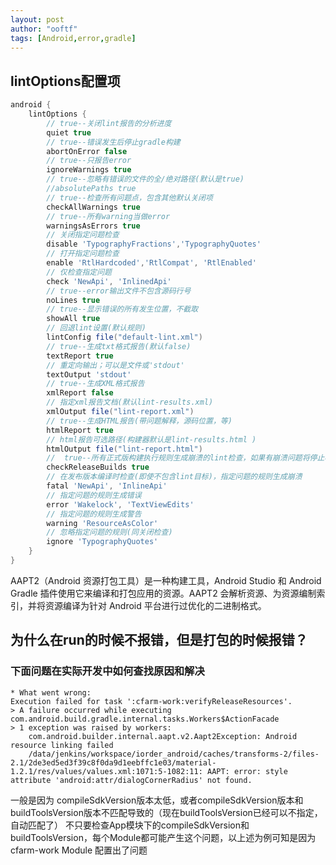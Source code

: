 ```yaml
---
layout: post
author: "ooftf"
tags: [Android,error,gradle]
---
```

## lintOptions配置项
```groovy
android {
    lintOptions {
        // true--关闭lint报告的分析进度
        quiet true
        // true--错误发生后停止gradle构建
        abortOnError false
        // true--只报告error
        ignoreWarnings true
        // true--忽略有错误的文件的全/绝对路径(默认是true)
        //absolutePaths true
        // true--检查所有问题点，包含其他默认关闭项
        checkAllWarnings true
        // true--所有warning当做error
        warningsAsErrors true
        // 关闭指定问题检查
        disable 'TypographyFractions','TypographyQuotes'
        // 打开指定问题检查
        enable 'RtlHardcoded','RtlCompat', 'RtlEnabled'
        // 仅检查指定问题
        check 'NewApi', 'InlinedApi'
        // true--error输出文件不包含源码行号
        noLines true
        // true--显示错误的所有发生位置，不截取
        showAll true
        // 回退lint设置(默认规则)
        lintConfig file("default-lint.xml")
        // true--生成txt格式报告(默认false)
        textReport true
        // 重定向输出；可以是文件或'stdout'
        textOutput 'stdout'
        // true--生成XML格式报告
        xmlReport false
        // 指定xml报告文档(默认lint-results.xml)
        xmlOutput file("lint-report.xml")
        // true--生成HTML报告(带问题解释，源码位置，等)
        htmlReport true
        // html报告可选路径(构建器默认是lint-results.html )
        htmlOutput file("lint-report.html")
        //  true--所有正式版构建执行规则生成崩溃的lint检查，如果有崩溃问题将停止构建
        checkReleaseBuilds true
        // 在发布版本编译时检查(即使不包含lint目标)，指定问题的规则生成崩溃
        fatal 'NewApi', 'InlineApi'
        // 指定问题的规则生成错误
        error 'Wakelock', 'TextViewEdits'
        // 指定问题的规则生成警告
        warning 'ResourceAsColor'
        // 忽略指定问题的规则(同关闭检查)
        ignore 'TypographyQuotes'
    }
}
```

AAPT2（Android 资源打包工具）是一种构建工具，Android Studio 和 Android Gradle 插件使用它来编译和打包应用的资源。AAPT2 会解析资源、为资源编制索引，并将资源编译为针对 Android 平台进行过优化的二进制格式。
## 为什么在run的时候不报错，但是打包的时候报错？

### 下面问题在实际开发中如何查找原因和解决
    * What went wrong:
    Execution failed for task ':cfarm-work:verifyReleaseResources'.
    > A failure occurred while executing com.android.build.gradle.internal.tasks.Workers$ActionFacade
    > 1 exception was raised by workers:
        com.android.builder.internal.aapt.v2.Aapt2Exception: Android resource linking failed
        /data/jenkins/workspace/iorder_android/caches/transforms-2/files-2.1/2de3ed5ed3f39c8f0da9d1eebffc1e03/material-1.2.1/res/values/values.xml:1071:5-1082:11: AAPT: error: style attribute 'android:attr/dialogCornerRadius' not found.

一般是因为 compileSdkVersion版本太低，或者compileSdkVersion版本和buildToolsVersion版本不匹配导致的（现在buildToolsVersion已经可以不指定，自动匹配了）
不只要检查App模块下的compileSdkVersion和buildToolsVersion，每个Module都可能产生这个问题，以上述为例可知是因为 cfarm-work Module 配置出了问题